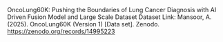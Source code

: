 OncoLung60K: Pushing the Boundaries of Lung Cancer Diagnosis with AI Driven Fusion Model and Large Scale Dataset
Dataset Link: Mansoor, A. (2025). OncoLung60K (Version 1) [Data set]. Zenodo.
https://zenodo.org/records/14995223

